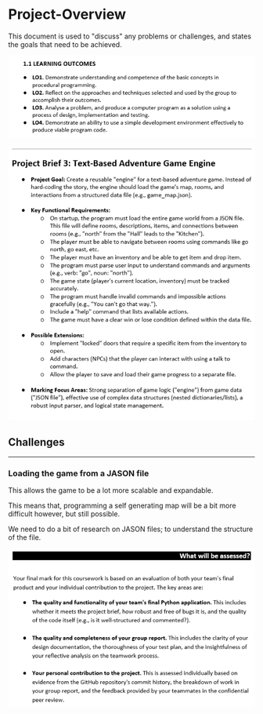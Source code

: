 # Project-Overview

This document is used to "discuss" any problems or challenges, and states the goals that need to be achieved.

![Learning Outcomes](../resources/images/Learning_Outcomes.png)

![Project Brief](../resources/images/Project_Brief_3.png)

## Challenges

---

### Loading the game from a JASON file

This allows the game to be a lot more scalable and expandable.

This means that, programming a self generating map will be a bit more difficult however, but still possible.

We need to do a bit of research on JASON files; to understand the structure of the file.

![Assessment Quiteria](../resources/images/what_will_be_assessed.png)
